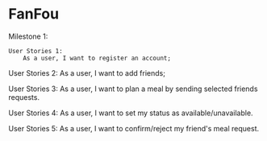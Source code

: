 # FanFou
Milestone 1:

	User Stories 1:
		As a user, I want to register an account;
		
  User Stories 2:
		As a user, I want to add friends;
		
  User Stories 3:
		As a user, I want to plan a meal by sending selected friends requests.
		
  User Stories 4:
		As a user, I want to set my status as available/unavailable.
		
  User Stories 5:
		As a user, I want to confirm/reject my friend's meal request.
  
